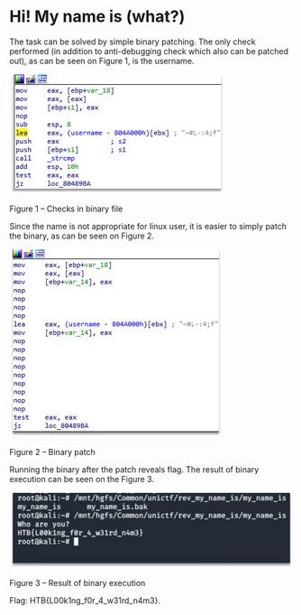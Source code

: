 # Hi! My name is (what?)

The task can be solved by simple binary patching. The only check performed (in addition to anti-debugging check which also can be patched out), as can be seen on Figure 1, is the username.

![](pictures/2021-03-07-23-17-32.png)

Figure 1 – Checks in binary file

Since the name is not appropriate for linux user, it is easier to simply patch the binary, as can be seen on Figure 2.

![](pictures/2021-03-07-23-17-26.png)

Figure 2 – Binary patch

Running the binary after the patch reveals flag. The result of binary execution can be seen on the Figure 3.
 
![](pictures/2021-03-07-23-17-21.png)

Figure 3 – Result of binary execution

Flag: HTB{L00k1ng_f0r_4_w31rd_n4m3}.
